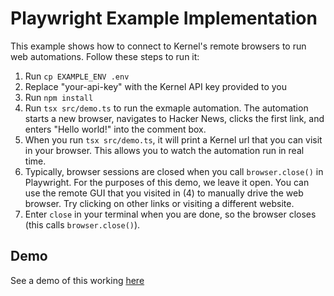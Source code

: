 # Playwright Example Implementation

This example shows how to connect to Kernel's remote browsers to run web automations. Follow these steps to run it:

1. Run `cp EXAMPLE_ENV .env`
2. Replace "your-api-key" with the Kernel API key provided to you
3. Run `npm install`
3. Run `tsx src/demo.ts` to run the exmaple automation. The automation starts a new browser, navigates to Hacker News, clicks the first link, and enters "Hello world!" into the comment box.
4. When you run `tsx src/demo.ts`, it will print a Kernel url that you can visit in your browser. This allows you to watch the automation run in real time.
5. Typically, browser sessions are closed when you call `browser.close()` in Playwright. For the purposes of this demo, we leave it open. You can use the remote GUI that you visited in (4) to manually drive the web browser. Try clicking on other links or visiting a different website.
7. Enter `close` in your terminal when you are done, so the browser closes (this calls `browser.close()`).

## Demo
See a demo of this working [here](https://screen.studio/share/xVNPJsdM)